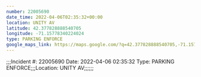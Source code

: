```yaml
---
number: 22005690
date_time: 2022-04-06T02:35:32+00:00
location: UNITY AV
latitude: 42.377828888540705
longitude: -71.15778340224024
type: PARKING ENFORCE
google_maps_link: https://maps.google.com/?q=42.377828888540705,-71.15778340224024
---
```


;;;Incident #: 22005690  Date: 2022-04-06 02:35:32  Type: PARKING ENFORCE;;;Location: UNITY AV;;;;;;
